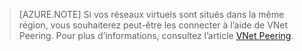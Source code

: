 >[AZURE.NOTE] Si vos réseaux virtuels sont situés dans la même région, vous souhaiterez peut-être les connecter à l’aide de VNet Peering. Pour plus d’informations, consultez l’article [VNet Peering](../articles/virtual-network/virtual-network-peering-overview.md).

<!---HONumber=AcomDC_0928_2016-->